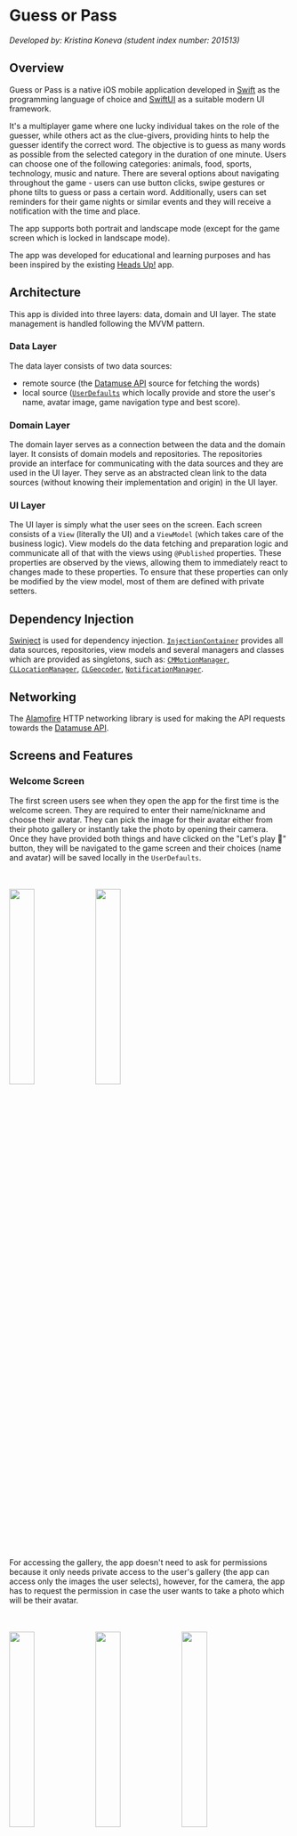 # Guess or Pass
_Developed by: Kristina Koneva (student index number: 201513)_

## Overview
Guess or Pass is a native iOS mobile application developed in [Swift](https://developer.apple.com/swift/) as the programming language of choice and [SwiftUI](https://developer.apple.com/xcode/swiftui/) as a suitable modern UI framework.

It's a multiplayer game where one lucky individual takes on the role of the guesser, while others act as the clue-givers, providing hints to help the guesser identify the correct word. The objective is to guess as many words as possible from the selected category in the duration of one minute. Users can choose one of the following categories: animals, food, sports, technology, music and nature. There are several options about navigating throughout the game - users can use button clicks, swipe gestures or phone tilts to guess or pass a certain word. Additionally, users can set reminders for their game nights or similar events and they will receive a notification with the time and place.

The app supports both portrait and landscape mode (except for the game screen which is locked in landscape mode).

The app was developed for educational and learning purposes and has been inspired by the existing [Heads Up!](https://apps.apple.com/us/app/heads-up/id623592465) app.

## Architecture

This app is divided into three layers: data, domain and UI layer. The state management is handled following the MVVM pattern.
### Data Layer

The data layer consists of two data sources:

- remote source (the [Datamuse API](https://www.datamuse.com/api/) source for fetching the words)
- local source ([`UserDefaults`](https://developer.apple.com/documentation/foundation/userdefaults) which locally provide and store the user's name, avatar image, game navigation type and best score).

### Domain Layer

The domain layer serves as a connection between the data and the domain layer. It consists of domain models and repositories. The repositories provide an interface
for communicating with the data sources and they are used in the UI layer. They serve as an abstracted clean link to the data sources (without knowing their implementation and origin) in
the UI layer.

### UI Layer

The UI layer is simply what the user sees on the screen. Each screen consists of a `View` (literally the UI) and a `ViewModel` (which takes care of the business logic). View models do the data fetching and preparation logic and communicate all of that with the views using `@Published` properties. These properties are observed by the views, allowing them to immediately react to changes made to these properties. To ensure that these properties can only be modified by the view model, most of them are defined with private setters.

## Dependency Injection

[Swinject](https://github.com/Swinject/Swinject) is used for dependency injection. [`InjectionContainer`](https://github.com/kristinakoneva/guess-or-pass/blob/main/Guess%20or%20Pass/Guess%20or%20Pass/di/InjectionContainer.swift) provides all data sources, repositories, view models and several managers and classes which are provided as singletons, such as: [`CMMotionManager`](https://developer.apple.com/documentation/coremotion/cmmotionmanager), [`CLLocationManager`](https://developer.apple.com/documentation/corelocation/cllocationmanager), [`CLGeocoder`](https://developer.apple.com/documentation/corelocation/clgeocoder), [`NotificationManager`](https://github.com/kristinakoneva/guess-or-pass/blob/main/Guess%20or%20Pass/Guess%20or%20Pass/ui/shared/utils/NotificationManager.swift).

## Networking

The [Alamofire](https://github.com/Alamofire/Alamofire) HTTP networking library is used for making the API requests towards the [Datamuse API](https://www.datamuse.com/api/). 

## Screens and Features

### Welcome Screen
The first screen users see when they open the app for the first time is the welcome screen. They are required to enter their name/nickname and choose their avatar. They can pick the image for their avatar either from their photo gallery or instantly take the photo by opening their camera. Once they have provided both things and have clicked on the "Let's play 🥳" button, they will be navigated to the game screen and their choices (name and avatar) will be saved locally in the `UserDefaults`.

<br/>
<br/>

<img src="https://github.com/kristinakoneva/guess-or-pass/assets/83497391/aa196ff4-aeaa-43a5-8ebc-18eee8ea36e7" width=30% />
<img src="https://github.com/kristinakoneva/guess-or-pass/assets/83497391/a4b357e0-9e09-4484-a897-b07b3a550f80" width=30% />

<br/>
<br/>

For accessing the gallery, the app doesn't need to ask for permissions because it only needs private access to the user's gallery (the app can access only the images the user selects), however, for the camera, the app has to request the permission in case the user wants to take a photo which will be their avatar.

<br/>
<br/>

<img src="https://github.com/kristinakoneva/guess-or-pass/assets/83497391/33e332cf-d182-4319-a6a4-0c34188d76d3" width=30% />
<img src="https://github.com/kristinakoneva/guess-or-pass/assets/83497391/4c2d5000-3596-4e5a-a3f6-e7b2d87f2bd4" width=30% />
<img src="https://github.com/kristinakoneva/guess-or-pass/assets/83497391/14920b3c-d7ad-440c-a324-e57845b96ba2" width=30% />


### Home Screen
On the home screen, users can see their name, avatar and best score. The best score represents how many correct guesses they have made in one minute.

Below the user information, the available word categories are listed. Once the user has chosen their category of choice, they can proceed with playing the game by clicking the "Play" button.
<br/>
<br/>
<img src="https://github.com/kristinakoneva/guess-or-pass/assets/83497391/608922fa-623d-450f-b5ea-ead24f359de0" width=30% />
<img src="https://github.com/kristinakoneva/guess-or-pass/assets/83497391/e2c2e860-8ec0-4d09-baa0-93978bfc1566" width=30% />
<br/>
<br/>
If users click on the "Play" button, but haven't chosen a category yet, an alert dialog will be shown.
<br/>
<br/>
<img src="https://github.com/kristinakoneva/guess-or-pass/assets/83497391/4881d918-98b5-49a4-b854-35de03993db1" width=30% />
<img src="https://github.com/kristinakoneva/guess-or-pass/assets/83497391/902f1c4c-a09e-4244-9767-66389854cd8f" width=30% />
<br/>
<br/>
On the top right of the screen, there is a settings icon button which navigates to the settings screen when clicked.

### Game Screen
The game screen starts with a 5 second countdown to give the users some time to prepare.
<br/>
<br/>
<img src="https://github.com/kristinakoneva/guess-or-pass/assets/83497391/19e31f1b-7893-4c64-826e-966a09de3ac3" width=50% />
<br/>
<br/>
Afterwards, depending on the previously chosen category, appropriate words will be displayed on the screen. Users can navigate between the words by using the "Pass" and "Guessed" buttons, by using swipe gestures (from left to right swipe indicates a correct guess and a right to left swipe indicates that the user wants to pass the word) or by tilting the phone forwards (correct guess) or backwards (for passing the word). Users can change the navigation type in the settings. By default, all of them are enabled and if the users chooses a particular navigation type, the remaining ones will be disabled (and the "Pass" and "Guessed" buttons will be hidden if that's not the chosen type).
The 1 minute timer is displayed on the top left of this screen and on the top right there is an "End Game" button in case the user wants to finish the game prematurely before the 1 minute timer ends.
<br/>
<br/>
<img src="https://github.com/kristinakoneva/guess-or-pass/assets/83497391/5b751579-acd2-4a32-b44b-e2322eade80f" width=50% />
<br/>
<br/>
In the end, a dialog with the score is shown. The best score is appropriately updated and saved in case the user has beaten their previous best score.
<br/>
<br/>
<img src="https://github.com/kristinakoneva/guess-or-pass/assets/83497391/a56f13af-7eec-4974-8434-4137ff58bbd7" width=50% />

### Settings Screen
The settings screen can be accessed from the home screen and it includes several actions: Change name, Change avatar, Read instructions, Change game navigation and Set reminder.
<br/>
<br/>
<img src="https://github.com/kristinakoneva/guess-or-pass/assets/83497391/a9592df4-b609-49fb-a839-4ff108ef1028" width=30%/>
<br/>
<br/>
#### Change name
An action sheet opens up giving the user the ability to modify their name/nickname.
<br/>
<br/>
<img src="https://github.com/kristinakoneva/guess-or-pass/assets/83497391/7e96f0ef-2150-4332-84bc-f5e30a5e0804" width=30% />
<br/>
<br/>
#### Change avatar
A bottom sheet opens up with options for the users to modify their avatar.
<br/>
<br/>
<img src="https://github.com/kristinakoneva/guess-or-pass/assets/83497391/3f85ebb3-2d25-433c-a104-4c8190a29fce" width=30% />
<br/>
<br/>
#### Read instructions
An action sheet opens up where the game is explained in detail.
<br/>
<br/>
 <img src="https://github.com/kristinakoneva/guess-or-pass/assets/83497391/0dfb85ac-a656-4cc0-8dcc-bd83df3b797a" width=30% />
 <img src="https://github.com/kristinakoneva/guess-or-pass/assets/83497391/b9b80f6f-9f24-41ff-a153-052846877f2d" width=30% />
<br/>
<br/>
#### Change game navigation
A bottom sheet opens up allowing the users to choose their preferred game navigation type.
<br/>
<br/>
<img src="https://github.com/kristinakoneva/guess-or-pass/assets/83497391/34970e9e-e67b-4307-b34a-99c41606adfc" width=30% />
<br/>
<br/>
#### Set reminder
When this action is selected from the settings screen, a new screen for setting a reminder is shown. Users have to input the event name, date, time and place and a local notification will be scheduled 1 hour before the event date and time. When this screen is presented, the app attempts to locate the user (firstly asks for the location permission if it hasn't been requested already) and if it fails locating the user (either because the permission was not granted or because of other errors), the default value for the location is "Skopje". For the event date and time, there is validation logic so that dates in the past are not accepted and dates only 1 hour in the future and further are allowed (since the notification should arrive 1 hour before the event).
<br/>
<br/>
<img src="https://github.com/kristinakoneva/guess-or-pass/assets/83497391/b9e4431e-e618-4ff7-be3e-a4a5897735e9" width=30% />
<img src="https://github.com/kristinakoneva/guess-or-pass/assets/83497391/d8cb8865-d1c5-428c-8108-1085fd3cd75f" width=30% />
<br/>
<br/>
Users can change the default location by clicking on the "Change location" button which will open an action sheet for selecting the coordinates of their preferred location. When they make a selection, the action sheet is dismissed and the coordinates are turned into a readable location name. Once the user is satisfied with their choices, they can click on the "Set reminder 🔔" button to finalize the reminder creation and a local notification will be scheduled.
<br/>
<br/>
<img src="https://github.com/kristinakoneva/guess-or-pass/assets/83497391/3d1690f0-4229-49ab-a233-7b8a133d9719" width=30% />
<img src="https://github.com/kristinakoneva/guess-or-pass/assets/83497391/d24542a2-0bd5-4b14-88eb-118b1b2a0f1a" width=30% />
<br/>
<br/>
If the user is setting a reminder for a first time, they will be asked to give notification permissions so that the app can schedule notifications. If the permission request is denied, the user will be informed that they will have to enable the notifications in settings if they want to set reminders with notifications.
<br/>
<br/>
<img src="https://github.com/kristinakoneva/guess-or-pass/assets/83497391/60044d03-9c5a-4212-bf75-0d1cbc087841" width=30% />
<img src="https://github.com/kristinakoneva/guess-or-pass/assets/83497391/2015b384-e528-4b4f-bac6-9420fd495628" width=30% />
<br/>
<br/>
The following screenshot displays the format of a local notification scheduled through the app:
<br/>
<br/>
<img src="https://github.com/kristinakoneva/guess-or-pass/assets/83497391/d939b437-b4d8-4325-b3c0-4b0f84f4f579" width=30% />

## Navigation
The [`Router`](https://github.com/kristinakoneva/guess-or-pass/blob/main/Guess%20or%20Pass/Guess%20or%20Pass/ui/shared/navigation/Router.swift) class is used for navigating through the different screens (views). It is inspired by the [following article](https://blorenzop.medium.com/routing-navigation-in-swiftui-f1f8ff818937) and contains several useful methods. The `Router` is provided as an environment object and it is available in each view defined in the `Guess_or_PassApp`. 

## Useful Utils
- [`CMMotionManager`](https://developer.apple.com/documentation/coremotion/cmmotionmanager) - used for getting device motion updates to detect forward and backward phone tilts.
- [`OrientationInfo`](https://github.com/kristinakoneva/guess-or-pass/blob/main/Guess%20or%20Pass/Guess%20or%20Pass/ui/shared/utils/OrientationInfo.swift) - inspired by the following [thread](https://forums.developer.apple.com/forums/thread/126878) and used for obtaining device orientation information. It is primarily used for determining the device orientation when a user opens some action sheet - when the orientation sheet is landscape, a "Close" button is displayed on the action sheet because the user cannot dismiss it otherwise.
- [`NotificationManager`](https://github.com/kristinakoneva/guess-or-pass/blob/main/Guess%20or%20Pass/Guess%20or%20Pass/ui/shared/utils/NotificationManager.swift) - uses the [`UNUserNotificationCenter`](https://developer.apple.com/documentation/usernotifications/unusernotificationcenter) to check and request notification permissions and schedule local notifications.
- [`LocationPickerForSwiftUI`](https://github.com/alessiorubicini/LocationPickerForSwiftUI) - package dependency which is used on the reminder screen for selecting the event location.
- [`CLGeocoder`](https://developer.apple.com/documentation/corelocation/clgeocoder) - interface which is used for converting the selected geographic coordinates into a user-friendly location name when setting reminders for events.
- [`CLLocationManager`](https://developer.apple.com/documentation/corelocation/cllocationmanager) - used for managing location permissions and locating the user on the reminder screen.
- [`AVCaptureDevice`](https://developer.apple.com/documentation/avfoundation/avcapturedevice) - used for managing the camera permissions when selecting/changing the avatar.
- [`UIImagePickerController`](https://developer.apple.com/documentation/uikit/uiimagepickercontroller) - a view controller used for opening the photo gallery or the device's camera when choosing the avatar.



